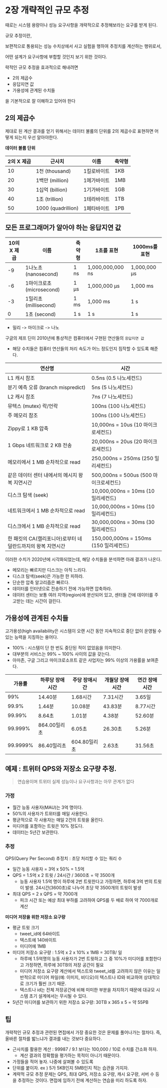 # 2장 개략적인 규모 추정

때로는 시스템 용량이나 성능 요구사항을 개략적으로 추정해보라는 요구를 받게 된다.

규모 추정이란,

보편적으로 통용되는 성능 수치상에서 사고 실험을 행하여 추정치를 계산하는 행위로서, 

어떤 설계가 요구사항에 부합할 것인지 보기 위한 것이다.

략적인 규모 추정을 효과적으로 해내려면 

* 2의 제곱수 
* 응답지연 값
* 가용성에 관계된 수치들

을 기본적으로 잘 이해하고 있어야 한다

## 2의 제곱수

제대로 된 계산 결과를 얻기 위해서는 데이터 불륨의 단위를 2의 제곱수로 표현하면 어떻게 되는지 우선 알아야한다.

**데이터 볼륨 단위**

| 2의 X 제곱 | 근사치             | 이름        | 축약형 |
| ---------- | ------------------ | ----------- | ------ |
| 10         | 1천 (thousand)     | 1킬로바이트 | 1KB    |
| 20         | 1백만 (million)    | 1메가바이트 | 1MB    |
| 30         | 1십억 (billion)    | 1기가바이트 | 1GB    |
| 40         | 1조 (trillion)     | 1테라바이트 | 1TB    |
| 50         | 1000 (quadrillion) | 1페타바이트 | 1PB    |

## 모든 프로그래머가 알아야 하는 응답지연 값

| 10의 X 제곱 | 이름                      | 축약형 | 1초를 표현       | 1000ms를 표현 |
| ----------- | ------------------------- | ------ | ---------------- | ------------- |
| -9          | 1나노초 (nanosecond)      | 1 ns   | 1,000,000,000 ns | 1,000,000 µs  |
| -6          | 1마이크로초 (microsecond) | 1 µs   | 1,000,000 µs     | 1,000 ms      |
| -3          | 1밀리초 (millisecond)     | 1 ms   | 1,000 ms         | 1 s           |
| 0           | 1초 (second)              | 1 s    | 1 s              | 1 s           |

* 밀리 -> 마이크로 -> 나노

구글의 제프 딘이 2010년에 통상적은 컴퓨터에서 구현된 연산들의 `응답지연 값`

* 해당 수치들은 컴퓨터 연산들의 처리 속도가 어느 정도인지 짐작할 수 있도록 해준다.

| 연산명                                                      | 시간                                   |
| ----------------------------------------------------------- | -------------------------------------- |
| L1 캐시 참조                                                | 0.5ns (0.5 나노세컨드)                 |
| 분기 예측 오류 (branch mispredict)                          | 5ns (5 나노세컨드)                     |
| L2 캐시 참조                                                | 7ns (7 나노세컨드)                     |
| 뮤텍스 (mutex) 락/언락                                      | 100ns (100 나노세컨드)                 |
| 주 메모리 참조                                              | 100ns (100 나노세컨드)                 |
| Zippy로 1 KB 압축                                           | 10,000ns = 10us (10 마이크로세컨드)    |
| 1 Gbps 네트워크로 2 KB 전송                                 | 20,000ns = 20us (20 마이크로세컨드)    |
| 메모리에서 1 MB 순차적으로 read                             | 250,000ns = 250ms (250 밀리세컨드)     |
| 같은 데이터 센터 내에서의 메시지 왕복 지연시간              | 500,000ns = 500us (500 마이크로세컨드) |
| 디스크 탐색 (seek)                                          | 10,000,000ns = 10ms (10 밀리세컨드)    |
| 네트워크에서 1 MB 순차적으로 read                           | 10,000,000ns = 10ms (10 밀리세컨드)    |
| 디스크에서 1 MB 순차적으로 read                             | 30,000,000ns = 30ms (30 밀리세컨드)    |
| 한 패킷의 CA(캘리포니아)로부터 네덜란드까지의 왕복 지연시간 | 150,000,000ns = 150ms (150 밀리세컨드) |

이러한 수치가 2020년에 시각화되었는데, 해당 수치들을 분석하면 아래 결과가 나온다.

- 메모리는 빠르지만 디스크는 아직 느리다.
- 디스크 탐색(seek)은 가능한 한 피하라.
- 단순한 압축 알고리즘은 빠르다.
- 데이터를 인터넷으로 전송하기 전에 가능하면 압축하라.
- 데이터 센터는 보통 여러 지역(region)에 분산되어 있고, 센터들 간에 데이터를 주고받는 데는 시간이 걸린다.



## 가용성에 관계된 수치들

고가용성(high availability은 시스템이 오랜 시간 동안 지속적으로 중단 없이 운영될 수 있는 능력을 지칭하는 용어다.

- 100% : 시스템이 단 한 번도 중단된 적이 없었음을 의미한다.
- 대부분의 서비스는 99% ~ 100% 사이의 값을 갖는다.
- 아마존, 구글 그리고 마이크로소프트 같은 사업자는 99% 이상의 가용률을 보여준다.

| 가용률   | 하루당 장애시간 | 주당 장애시간 | 개월당 장애시간 | 연간 장애시간 |
| -------- | --------------- | ------------- | --------------- | ------------- |
| 99%      | 14.40분         | 1.68시간      | 7.31시간        | 3.65일        |
| 99.9%    | 1.44분          | 10.08분       | 43.83분         | 8.77시간      |
| 99.99%   | 8.64초          | 1.01분        | 4.38분          | 52.60분       |
| 99.999%  | 864.00밀리초    | 6.05초        | 26.30초         | 5.26분        |
| 99.9999% | 86.40밀리초     | 604.80밀리초  | 2.63초          | 31.56초       |

## 예제 : 트위터 QPS와 저장소 요구량 추정.

> 연습용이며 트위터 실제 성능이나 요구사항과는 아무 관계가 없다

### 가정

- 월간 능동 사용자(MAU)는 3억 명이다.
- 50%의 사용자가 트위터를 매일 사용한다.
- 평균적으로 각 사용자는 매일 2건의 트윗을 올린다.
- 미디어를 포함하는 트윗은 10% 정도다.
- 데이터는 5년간 보관한다.

### 추정

QPS(Query Per Second) 추정치 : 초당 처리할 수 있는 쿼리 수

- 일간 능동 사용자 = 3억 x 50% = 1.5억
- QPS = 1.5억 x 2 트윗 / 24시간 / 3600초 = 약 3500개
  - 능동 사용자 1.5억 명이 하루에 2번 트윗한다고 가정하면, 하루에 3억 번의 트윗이 발생. 24시간(3600초)로 나누어 초당 약 3500개의 트윗이 발생
- 최대 QPS = 2 x QPS = 약 7000개
  - 피크 시간 또는 예상 최대 부하를 고려하여 QPS를 두 배로 하여 약 7000개로 계산

**미디어 저장을 위한 저장소 요구량**

- 평균 트윗 크기
  - tweet_id에 64바이트
  - 텍스트에 140바이트
  - 미디어에 1MB
- 미디어 저장소 요구량 : 1.5억 x 2 x 10% x 1MB = 30TB/ 일
  - 하루에 1.5억명의 능동 사용자가 2번 트윗하고 그 중 10%가 미디어를 포함한다고 가정하면, 하루에 30TB의 저장 공간이 필요
  - 미디어 저장소 요구량 계산에서 텍스트와 tweet_id를 고려하지 않은 이유는 일반적으로 미디어 파일(예: 이미지, 비디오)이 텍스트나 ID와 비교하여 상대적으로 크기가 훨씬 크기 때문.
  - 텍스트나 id는 전체 저장공간에 비해 미미한 부분을 차지하기 때문에 대규모 시스템 초기 설계에서는 무시될 수 있다.
- 5년간 미디어를 보관하기 위한 저장소 요구량: 30TB x 365 x 5 = 약 55PB

## 팁

개략적인 규모 추정과 관련된 면접에서 가장 중요한 것은 문제를 풀어나가는 절차다. 즉, 올바른 절차를 밟느냐가 결과를 내는 것보다 중요하다.

- 근사치를 활용한 계산 : 99987 / 9.1 보다는 100,000 / 10로 수치를 간소화 하자.
  - 계산 결과의 정확함을 평가하는 목적이 아니기 때문이다.
- 가정들을 적어 놓자. 나중에 살펴볼 수 있도록
- 단위를 붙이자. ex ) 5가 5KB인지 5MB인지 적는 습관을 가지자.
- 계략적 규모 추정 문제는 QPS, 최대 QPS, 저장소 요구량, 캐시 요구량, 서버 수 등을 추정하는 것이다. 면접에 임하기 전에 계산하는 연습을 미리 하도록 하자.